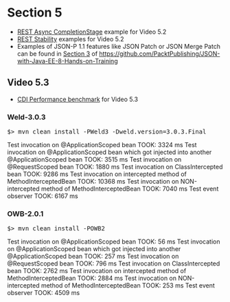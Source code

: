 # Section 5

- [REST Async CompletionStage](async-pipeline) example for Video 5.2
- [REST Stability](stability) examples for Video 5.2
- Examples of JSON-P 1.1 features like JSON Patch or JSON Merge Patch can be found in [Section 3](https://github.com/PacktPublishing/JSON-with-Java-EE-8-Hands-on-Training/tree/master/Section3) of https://github.com/PacktPublishing/JSON-with-Java-EE-8-Hands-on-Training

## Video 5.3
- [CDI Performance benchmark](https://github.com/struberg/cdi-performance) for Video 5.3

### Weld-3.0.3
<pre>$> mvn clean install -PWeld3 -Dweld.version=3.0.3.Final</pre>

Test invocation on @ApplicationScoped bean TOOK: 3324 ms
Test invocation on @ApplicationScoped bean which got injected into another @ApplicationScoped bean TOOK: 3515 ms
Test invocation on @RequestScoped bean TOOK: 1880 ms
Test invocation on ClassIntercepted bean TOOK: 9286 ms
Test invocation on intercepted method of MethodInterceptedBean TOOK: 10368 ms
Test invocation on NON-intercepted method of MethodInterceptedBean TOOK: 7040 ms
Test event observer TOOK: 6167 ms

### OWB-2.0.1
<pre>$> mvn clean install -POWB2</pre>

Test invocation on @ApplicationScoped bean TOOK: 56 ms
Test invocation on @ApplicationScoped bean which got injected into another @ApplicationScoped bean TOOK: 257 ms
Test invocation on @RequestScoped bean TOOK: 796 ms
Test invocation on ClassIntercepted bean TOOK: 2762 ms
Test invocation on intercepted method of MethodInterceptedBean TOOK: 2884 ms
Test invocation on NON-intercepted method of MethodInterceptedBean TOOK: 253 ms
Test event observer TOOK: 4509 ms
